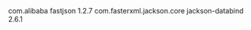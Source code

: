 <dependency>
    <groupId>com.alibaba</groupId>
    <artifactId>fastjson</artifactId>
    <version>1.2.7</version>
</dependency>
<dependency>
    <groupId>com.fasterxml.jackson.core</groupId>
    <artifactId>jackson-databind</artifactId>
    <version>2.6.1</version>
</dependency>